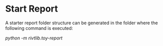 
# Start Report

A starter report folder structure can be generated in the folder where the
following command is executed:

*python -m rivtlib.toy-report*